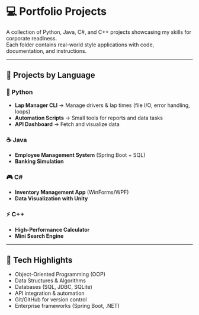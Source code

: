 # 💻 Portfolio Projects

A collection of Python, Java, C#, and C++ projects showcasing my skills for corporate readiness.  
Each folder contains real-world style applications with code, documentation, and instructions.  

---

## 📂 Projects by Language

### 🐍 Python
- **Lap Manager CLI** → Manage drivers & lap times (file I/O, error handling, loops)
- **Automation Scripts** → Small tools for reports and data tasks
- **API Dashboard** → Fetch and visualize data

### ☕ Java
- **Employee Management System** (Spring Boot + SQL)
- **Banking Simulation**

### 🎮 C#
- **Inventory Management App** (WinForms/WPF)
- **Data Visualization with Unity**

### ⚡ C++
- **High-Performance Calculator**
- **Mini Search Engine**

---

## 🔑 Tech Highlights
- Object-Oriented Programming (OOP)
- Data Structures & Algorithms
- Databases (SQL, JDBC, SQLite)
- API integration & automation
- Git/GitHub for version control
- Enterprise frameworks (Spring Boot, .NET)


